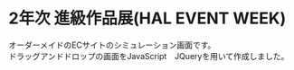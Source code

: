 <h1>2年次 進級作品展(HAL EVENT WEEK)</h1>
オーダーメイドのECサイトのシミュレーション画面です。<br>
ドラッグアンドドロップの画面をJavaScript　JQueryを用いて作成しました。
